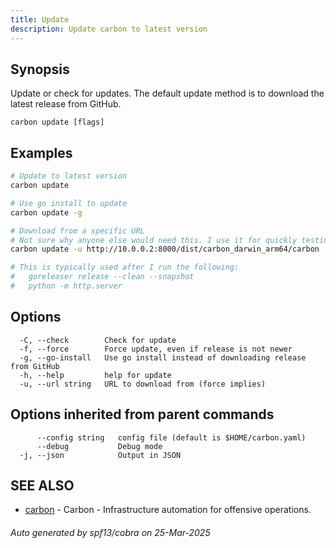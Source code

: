 ```yaml
---
title: Update
description: Update carbon to latest version
---
```


## Synopsis

Update or check for updates.
The default update method is to download the latest release from GitHub.

```
carbon update [flags]
```

## Examples

```bash
# Update to latest version
carbon update
```

```bash
# Use go install to update
carbon update -g
```

```bash
# Download from a specific URL
# Not sure why anyone else would need this. I use it for quickly testing builds on different machines.
carbon update -u http://10.0.0.2:8000/dist/carbon_darwin_arm64/carbon

# This is typically used after I run the following:
#	goreleaser release --clean --snapshot
#	python -m http.server


```

## Options

```
  -C, --check        Check for update
  -f, --force        Force update, even if release is not newer
  -g, --go-install   Use go install instead of downloading release from GitHub
  -h, --help         help for update
  -u, --url string   URL to download from (force implies)
```

## Options inherited from parent commands

```
      --config string   config file (default is $HOME/carbon.yaml)
      --debug           Debug mode
  -j, --json            Output in JSON
```

## SEE ALSO

* [carbon](_index.md)	 - Carbon - Infrastructure automation for offensive operations.

###### Auto generated by spf13/cobra on 25-Mar-2025
